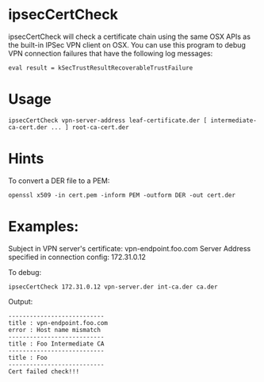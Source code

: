 # ipsecCertCheck
ipsecCertCheck will check a certificate chain using the same OSX APIs as the built-in IPSec
VPN client on OSX. You can use this program to debug VPN connection failures that have the following log messages:
```
eval result = kSecTrustResultRecoverableTrustFailure
```

# Usage
```
ipsecCertCheck vpn-server-address leaf-certificate.der [ intermediate-ca-cert.der ... ] root-ca-cert.der
```

# Hints
To convert a DER file to a PEM:
```
openssl x509 -in cert.pem -inform PEM -outform DER -out cert.der
```


# Examples:
Subject in VPN server's certificate: vpn-endpoint.foo.com
Server Address specified in connection config: 172.31.0.12

To debug:
```
ipsecCertCheck 172.31.0.12 vpn-server.der int-ca.der ca.der
```

Output:
```
---------------------------
title : vpn-endpoint.foo.com
error : Host name mismatch
---------------------------
title : Foo Intermediate CA
---------------------------
title : Foo
---------------------------
Cert failed check!!!
```